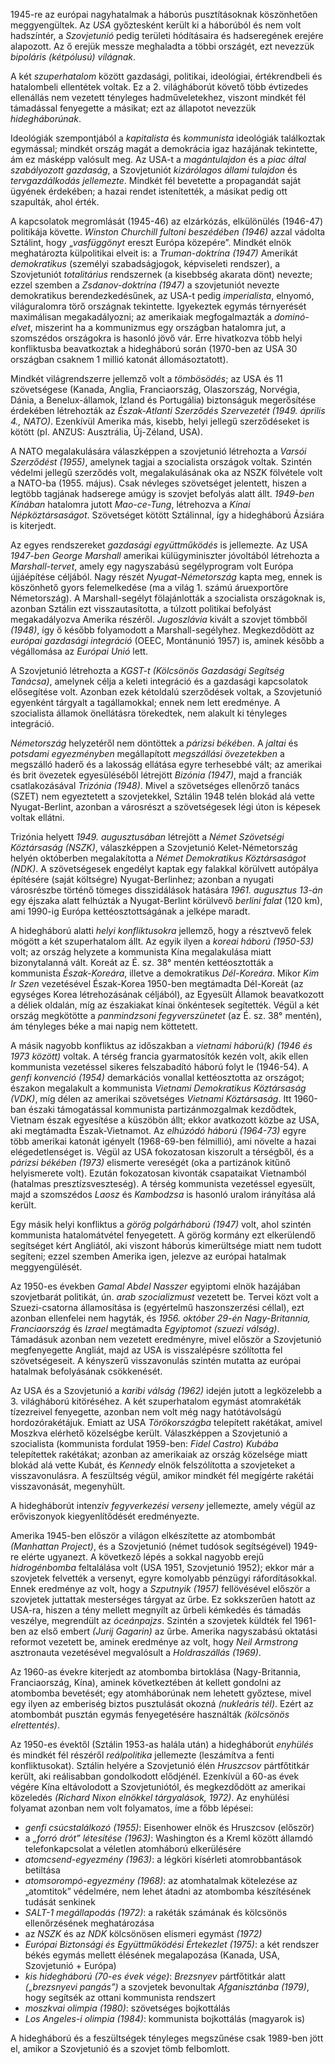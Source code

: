 1945-re az európai nagyhatalmak a háborús pusztításoknak köszönhetően meggyengültek. Az *USA* győztesként került ki a háborúból és nem volt hadszíntér, a *Szovjetunió* pedig területi hódításaira és hadseregének erejére alapozott. Az ő erejük messze meghaladta a többi országét, ezt nevezzük *bipoláris (kétpólusú) világnak*.

A két *szuperhatalom* között gazdasági, politikai, ideológiai, értékrendbeli és hatalombeli ellentétek voltak. Ez a 2. világháborút követő több évtizedes ellenállás nem vezetett tényleges hadműveletekhez, viszont mindkét fél támadással fenyegette a másikat; ezt az állapotot nevezzük *hidegháborúnak*.

Ideológiák szempontjából a *kapitalista* és *kommunista* ideológiák találkoztak egymással; mindkét ország magát a demokrácia igaz hazájának tekintette, ám ez másképp valósult meg. Az USA-t a *magántulajdon* és a *piac által szabályozott gazdaság*, a Szovjetuniót *kizárólagos állami tulajdon* és *tervgazdálkodás jellemezte*. Mindkét fél bevetette a propagandát saját ügyének érdekében; a hazai rendet istenítették, a másikat pedig ott szapulták, ahol érték.

A kapcsolatok megromlását (1945-46) az elzárkózás, elkülönülés (1946-47) politikája követte. *Winston Churchill fultoni beszédében (1946)* azzal vádolta Sztálint, hogy „*vasfüggönyt* ereszt Európa közepére”. Mindkét elnök meghatározta külpolitikai elveit is: a *Truman-doktrína (1947)* Amerikát *demokratikus* (személyi szabadságjogok, képviseleti rendszer), a Szovjetuniót *totalitárius* rendszernek (a kisebbség akarata dönt) nevezte; ezzel szemben a *Zsdanov-doktrína (1947)* a szovjetuniót nevezte demokratikus berendezkedésűnek, az USA-t pedig *imperialista*, elnyomó, világuralomra törő országnak tekintette. Igyekeztek egymás térnyerését maximálisan megakadályozni; az amerikaiak megfogalmazták a *dominó-elvet*, miszerint ha a kommunizmus egy országban hatalomra jut, a szomszédos országokra is hasonló jövő vár. Erre hivatkozva több helyi konfliktusba beavatkoztak a hidegháború során (1970-ben az USA 30 országban csaknem 1 millió katonát állomásoztatott).

Mindkét világrendszerre jellemző volt a *tömbösödés*; az USA és 11 szövetségese (Kanada, Anglia, Franciaország, Olaszország, Norvégia, Dánia, a Benelux-államok, Izland és Portugália) biztonságuk megerősítése érdekében létrehozták az *Észak-Atlanti Szerződés Szervezetét (1949. április 4., NATO)*. Ezenkívül Amerika más, kisebb, helyi jellegű szerződéseket is kötött (pl. ANZUS: Ausztrália, Új-Zéland, USA).

A NATO megalakulására válaszképpen a szovjetunió létrehozta a *Varsói Szerződést (1955)*, amelynek tagjai a szocialista országok voltak. Szintén védelmi jellegű szerződés volt, megalakulásának oka az NSZK fölvétele volt a NATO-ba (1955. május). Csak névleges szövetséget jelentett, hiszen a legtöbb tagjának hadserege amúgy is szovjet befolyás alatt állt. *1949-ben Kínában* hatalomra jutott *Mao-ce-Tung*, létrehozva a *Kínai Népköztársaságot*. Szövetséget kötött Sztálinnal, így a hidegháború Ázsiára is kiterjedt.

Az egyes rendszereket *gazdasági együttműködés* is jellemezte. Az USA *1947-ben George Marshall* amerikai külügyminiszter jóvoltából létrehozta a *Marshall-tervet*, amely egy nagyszabású segélyprogram volt Európa újjáépítése céljából. Nagy részét *Nyugat-Németország* kapta meg, ennek is köszönhető gyors felemelkedése (ma a világ 1. számú áruexportőre Németország). A Marshall-segélyt fölajánlották a szocialista országoknak is, azonban Sztálin ezt visszautasította, a túlzott politikai befolyást megakadályozva Amerika részéről. *Jugoszlávia* kivált a szovjet tömbből *(1948)*, így ő később folyamodott a Marshall-segélyhez. Megkezdődött az *európai gazdasági integráció* (OEEC, Montánunió 1957) is, aminek később a végállomása az *Európai Unió* lett.

A Szovjetunió létrehozta a *KGST-t (Kölcsönös Gazdasági Segítség Tanácsa)*, amelynek célja a keleti integráció és a gazdasági kapcsolatok elősegítése volt. Azonban ezek kétoldalú szerződések voltak, a Szovjetunió egyenként tárgyalt a tagállamokkal; ennek nem lett eredménye. A szocialista államok önellátásra törekedtek, nem alakult ki tényleges integráció.

*Németország* helyzetéről nem döntöttek a *párizsi békében*. A *jaltai* és *potsdami egyezményben* megállapított *megszállási övezetekben* a megszálló haderő és a lakosság ellátása egyre terhesebbé vált; az amerikai és brit övezetek egyesüléséből létrejött *Bizónia (1947)*, majd a franciák csatlakozásával *Trizónia (1948)*. Mivel a szövetséges ellenőrző tanács (SZET) nem egyeztetett a szovjetekkel, Sztálin 1948 telén blokád alá vette Nyugat-Berlint, azonban a városrészt a szövetségesek légi úton is képesek voltak ellátni.

Trizónia helyett *1949. augusztusában* létrejött a *Német Szövetségi Köztársaság (NSZK)*, válaszképpen a Szovjetunió Kelet-Németország helyén októberben megalakította a *Német Demokratikus Köztársaságot (NDK)*. A szövetségesek engedélyt kaptak egy falakkal körülvett autópálya építésére (saját költségre) Nyugat-Berlinhez; azonban a nyugati városrészbe történő tömeges disszidálások hatására *1961. augusztus 13-án* egy éjszaka alatt felhúzták a Nyugat-Berlint körülvevő *berlini falat* (120 km), ami 1990-ig Európa kettéosztottságának a jelképe maradt.

A hidegháború alatti *helyi konfliktusokra* jellemző, hogy a résztvevő felek mögött a két szuperhatalom állt. Az egyik ilyen a *koreai háború (1950-53)* volt; az ország helyzete a kommunista Kína megalakulása miatt bizonytalanná vált. Koreát az É. sz. 38° mentén kettéosztották a kommunista *Észak-Koreára*, illetve a demokratikus *Dél-Koreára*. Mikor *Kim Ir Szen* vezetésével Észak-Korea 1950-ben megtámadta Dél-Koreát (az egységes Korea létrehozásának céljából), az Egyesült Államok beavatkozott a déliek oldalán, míg az északiakat kínai önkéntesek segítették. Végül a két ország megkötötte a *panmindzsoni fegyverszünetet* (az É. sz. 38° mentén), ám tényleges béke a mai napig nem köttetett.

A másik nagyobb konfliktus az időszakban a *vietnami háború(k) (1946 és 1973 között)* voltak. A térség francia gyarmatosítók kezén volt, akik ellen kommunista vezetéssel sikeres felszabadító háború folyt le (1946-54). A *genfi konvenció (1954)* demarkációs vonallal kettéosztotta az országot; északon megalakult a kommunista *Vietnami Demokratikus Köztársaság (VDK)*, míg délen az amerikai szövetséges *Vietnami Köztársaság*. Itt 1960-ban északi támogatással kommunista partizánmozgalmak kezdődtek, Vietnam észak egyesítése a küszöbön állt; ekkor avatkozott közbe az USA, aki megtámadta Észak-Vietnamot. Az *elhúzódó háború (1964-73)* egyre több amerikai katonát igényelt (1968-69-ben félmillió), ami növelte a hazai elégedetlenséget is. Végül az USA fokozatosan kiszorult a térségből, és a *párizsi békében (1973)* elismerte vereségét (oka a partizánok kitűnő helyismerete volt). Ezután fokozatosan kivonták csapataikat Vietnamból (hatalmas presztízsveszteség). A térség kommunista vezetéssel egyesült, majd a szomszédos *Laosz* és *Kambodzsa* is hasonló uralom irányítása alá került.

Egy másik helyi konfliktus a *görög polgárháború (1947)* volt, ahol szintén kommunista hatalomátvétel fenyegetett. A görög kormány ezt elkerülendő segítséget kért Angliától, aki viszont háborús kimerültsége miatt nem tudott segíteni; ezzel szemben Amerika igen, jelezve az európai hatalmak meggyengülését.

Az 1950-es években *Gamal Abdel Nasszer* egyiptomi elnök hazájában szovjetbarát politikát, ún. *arab szocializmust* vezetett be. Tervei közt volt a Szuezi-csatorna államosítása is (egyértelmű haszonszerzési céllal), ezt azonban ellenfelei nem hagyták, és *1956. október 29-én Nagy-Britannia, Franciaország* és *Izrael* megtámadta *Egyiptomot (szuezi válság)*. Támadásuk azonban nem vezetett eredményre, mivel először a Szovjetunió megfenyegette Angliát, majd az USA is visszalépésre szólította fel szövetségeseit. A kényszerű visszavonulás szintén mutatta az európai hatalmak befolyásának csökkenését.

Az USA és a Szovjetunió a *karibi válság (1962)* idején jutott a legközelebb a 3. világháború kitöréséhez. A két szuperhatalom egymást atomrakéták tízezreivel fenyegette, azonban nem volt még nagy hatótávolságú hordozórakétájuk. Emiatt az USA *Törökországba* telepített rakétákat, amivel Moszkva elérhető közelségbe került. Válaszképpen a Szovjetunió a szocialista (kommunista fordulat 1959-ben: *Fidel Castro*) *Kubába* telepítettek rakétákat; azonban az amerikaiak az ország közelsége miatt blokád alá vette Kubát, és *Kennedy* elnök felszólította a szovjeteket a visszavonulásra. A feszültség végül, amikor mindkét fél megígérte rakétái visszavonását, megenyhült.

A hidegháborút intenzív *fegyverkezési verseny* jellemezte, amely végül az erőviszonyok kiegyenlítődését eredményezte.

Amerika 1945-ben először a világon elkészítette az atombombát *(Manhattan Project)*, és a Szovjetunió (német tudósok segítségével) 1949-re elérte ugyanezt. A következő lépés a sokkal nagyobb erejű *hidrogénbomba* feltalálása volt (USA 1951, Szovjetunió 1952); ekkor már a szovjetek felvették a versenyt, egyre komolyabb pénzügyi ráfordításokkal. Ennek eredménye az volt, hogy a *Szputnyik (1957)* fellövésével először a szovjetek juttattak mesterséges tárgyat az űrbe. Ez sokkszerűen hatott az USA-ra, hiszen a tény mellett megnyílt az űrbeli kémkedés és támadás veszélye, megrendült az *óceánpajzs*. Szintén a szovjetek küldték fel 1961-ben az első embert *(Jurij Gagarin)* az űrbe. Amerika nagyszabású oktatási reformot vezetett be, aminek eredménye az volt, hogy *Neil Armstrong* asztronauta vezetésével megvalósult a *Holdraszállás (1969)*.

Az 1960-as évekre kiterjedt az atombomba birtoklása (Nagy-Britannia, Franciaország, Kína), aminek következtében át kellett gondolni az atombomba bevetését; egy atomháborúnak nem lehetett győztese, mivel egy ilyen az emberiség biztos pusztulását okozná *(nukleáris tél)*. Ezért az atombombát pusztán egymás fenyegetésére használták *(kölcsönös elrettentés)*.

Az 1950-es évektől (Sztálin 1953-as halála után) a hidegháborút *enyhülés* és mindkét fél részéről *reálpolitika* jellemezte (leszámítva a fenti konfliktusokat). Sztálin helyére a Szovjetunió élén *Hruszcsov* pártfőtitkár került, aki reálisabban gondolkodott elődjénél. Ezenkívül a 60-as évek végére Kína eltávolodott a Szovjetuniótól, és megkezdődött az amerikai közeledés *(Richard Nixon elnökkel tárgyalások, 1972)*. Az enyhülési folyamat azonban nem volt folyamatos, íme a főbb lépései:

 - *genfi csúcstalálkozó (1955)*: Eisenhower elnök és Hruszcsov (először)
 - a *„forró drót” létesítése (1963)*: Washington és a Kreml között államdó telefonkapcsolat a véletlen atomháború elkerülésére
 - *atomcsend-egyezmény (1963)*: a légköri kísérleti atomrobbantások betiltása
 - *atomsorompó-egyezmény (1968)*: az atomhatalmak kötelezése az „atomtitok” védelmére, nem lehet átadni az atombomba készítésének tudását senkinek
 - *SALT-1 megállapodás (1972)*: a rakéták számának és kölcsönös ellenőrzésének meghatározása
 - az *NSZK* és az *NDK* kölcsönösen elismeri egymást *(1972)*
 - *Európai Biztonsági és Együttműködési Értekezlet (1975)*: a két rendszer békés egymás mellett élésének megalapozása (Kanada, USA, Szovjetunió + Európa)
 - *kis hidegháború (70-es évek vége)*: *Brezsnyev* pártfőtitkár alatt *(„brezsnyevi pangás”)* a szovjetek bevonultak *Afganisztánba (1979)*, hogy segítsék az ottani kommunista rendszert
 - *moszkvai olimpia (1980)*: szövetséges bojkottálás
 - *Los Angeles-i olimpia (1984)*: kommunista bojkottálás (magyarok is)

A hidegháború és a feszültségek tényleges megszűnése csak 1989-ben jött el, amikor a Szovjetunió és a szovjet tömb felbomlott.

